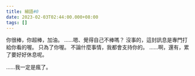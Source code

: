```yaml
---
title: 細語#0
date: 2023-02-03T02:44:00.000+08:00
tags: []
---
```

你很棒，你超棒，加油。
……嗯、覺得自己不棒嗎？
沒事的，這封訊息是專門打給你看的喔。
只為了你喔。
不論什麼事情，我都會支持你的。
……啊，還有，累了要好好休息呢。


……我一定是瘋了。
